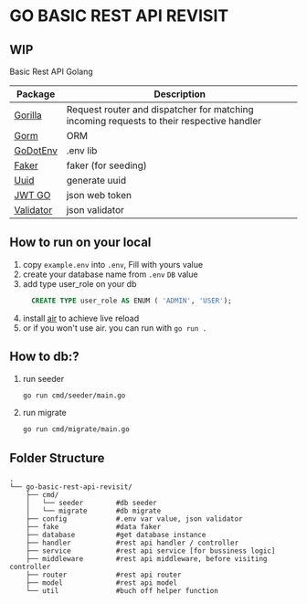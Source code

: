 # GO BASIC REST API REVISIT
## WIP

Basic Rest API Golang

Package | Description 
--- | --- 
[Gorilla](https://github.com/gorilla/mux) | Request router and dispatcher for matching incoming requests to their respective handler
[Gorm](https://github.com/go-gorm/gorm) | ORM
[GoDotEnv](https://github.com/joho/godotenv) | .env lib 
[Faker](https://github.com/jaswdr/faker) | faker (for seeding)
[Uuid](https://github.com/gofrs/uuid) | generate uuid
[JWT GO](https://github.com/dgrijalva/jwt-go) | json web token
[Validator](https://github.com/go-playground/validator) | json validator



## How to run on your local
1. copy `example.env` into `.env`, Fill with yours value
2. create your database name from `.env` `DB` value
3. add type user_role on your db
    ```sql
      CREATE TYPE user_role AS ENUM ( 'ADMIN', 'USER');
    ```
4. install [air](https://github.com/cosmtrek/air) to achieve live reload
5. or if you won't use air. you can run with `go run .`



## How to db:?
1. run seeder
    ```bash
    go run cmd/seeder/main.go 
    ```
2. run migrate
    ```bash
    go run cmd/migrate/main.go 
    ```


## Folder Structure
    .
    └── go-basic-rest-api-revisit/
        ├── cmd/
        │   └── seeder        #db seeder
        │   └── migrate       #db migrate
        ├── config            #.env var value, json validator
        ├── fake              #data faker
        ├── database          #get database instance
        ├── handler           #rest api handler / controller
        ├── service           #rest api service [for bussiness logic]
        ├── middleware        #rest api middleware, before visiting controller
        ├── router            #rest api router
        ├── model             #rest api model
        └── util              #buch off helper function